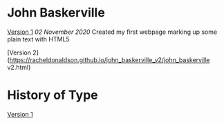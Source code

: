 John Baskerville
================
[Version 1](https://racheldonaldson.github.io/john_baskerville_v2/john_baskerville.html)
*02 November 2020*
Created my first webpage marking up some plain text with HTML5

[Version 2](https://racheldonaldson.github.io/john_baskerville_v2/john_baskerville v2.html)








History of Type
===============
[Version 1](https://racheldonaldson.github.io/john_baskerville_v2/type_history.html)
